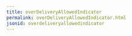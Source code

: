 ```yaml
---
title: overDeliveryAllowedIndicator
permalink: overDeliveryAllowedIndicator.html
jsonid: overdeliveryallowedindicator
---
```

